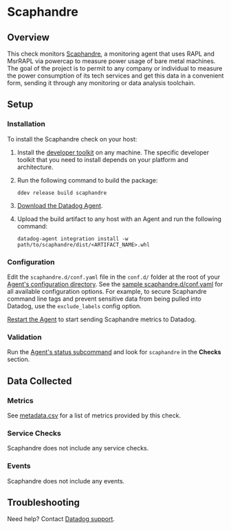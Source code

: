 # Scaphandre

## Overview

This check monitors [Scaphandre][1], a monitoring agent that uses RAPL and MsrRAPL via powercap to measure power usage of bare metal machines. The goal of the project is to permit to any company or individual to measure the power consumption of its tech services and get this data in a convenient form, sending it through any monitoring or data analysis toolchain.

## Setup

### Installation

To install the Scaphandre check on your host:


1. Install the [developer toolkit][10] on any machine. The specific developer toolkit that you need to install depends on your platform and architecture.

2. Run the following command to build the package:
    ```
    ddev release build scaphandre
    ```

3. [Download the Datadog Agent][2].

4. Upload the build artifact to any host with an Agent and run the following command:
    ```
    datadog-agent integration install -w path/to/scaphandre/dist/<ARTIFACT_NAME>.whl
    ```

### Configuration

Edit the `scaphandre.d/conf.yaml` file in the `conf.d/` folder at the root of your [Agent's configuration directory][5]. See the [sample scaphandre.d/conf.yaml][6] for all available configuration options. For example, to secure Scaphandre command line tags and prevent sensitive data from being pulled into Datadog, use the `exclude_labels` config option.

[Restart the Agent][7] to start sending Scaphandre metrics to Datadog.

### Validation

Run the [Agent's status subcommand][8] and look for `scaphandre` in the **Checks** section.

## Data Collected

### Metrics

See [metadata.csv][9] for a list of metrics provided by this check.

### Service Checks

Scaphandre does not include any service checks.

### Events

Scaphandre does not include any events.

## Troubleshooting

Need help? Contact [Datadog support][4].

[1]: https://github.com/hubblo-org/scaphandre
[2]: https://app.datadoghq.com/account/settings/agent/latest
[3]: https://docs.datadoghq.com/agent/kubernetes/integrations/
[4]: https://docs.datadoghq.com/help/
[5]: https://docs.datadoghq.com/agent/guide/agent-configuration-files/#agent-configuration-directory
[6]: https://github.com/DataDog/integrations-core/blob/master/scaphandre/datadog_checks/scaphandre/data/conf.yaml.example
[7]: https://docs.datadoghq.com/agent/guide/agent-commands/#start-stop-and-restart-the-agent
[8]: https://docs.datadoghq.com/agent/guide/agent-commands/#agent-status-and-information
[9]: https://github.com/DataDog/integrations-extras/blob/master/scaphandre/metadata.csv
[10]: https://docs.datadoghq.com/developers/integrations/python/
